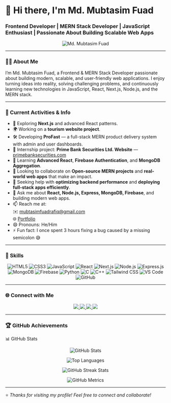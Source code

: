 # 👋 Hi there, I'm Md. Mubtasim Fuad  
### Frontend Developer | MERN Stack Developer | JavaScript Enthusiast | Passionate About Building Scalable Web Apps  

<p align="center">
  <img src="https://i.ibb.co/pvM6FGTk/IMG-20190528-191709-01-1.jpg" alt="Md. Mubtasim Fuad"/>
</p>

---

### 👨‍💻 About Me
I’m Md. Mubtasim Fuad, a Frontend & MERN Stack Developer passionate about building modern, scalable, and user-friendly web applications. I enjoy turning ideas into reality, solving challenging problems, and continuously learning new technologies in JavaScript, React, Next.js, Node.js, and the MERN stack.  

---

### 🚀 Current Activities & Info
- 🔹 Exploring **Next.js** and advanced React patterns.  
- 🌍 Working on a **tourism website project**.  
- 🛠️ Developing **ProFast** — a full-stack MERN product delivery system with admin and user dashboards.  
- 💼 Internship project: **Prime Bank Securities Ltd. Website** — <a href="https://pbsl.com.bd" target="_blank" rel="noopener noreferrer">primebanksecurities.com</a>  
- 🌱 Learning **Advanced React**, **Firebase Authentication**, and **MongoDB Aggregation**.  
- 👯 Looking to collaborate on **Open-source MERN projects** and **real-world web apps** that make an impact.  
- 🤔 Seeking help with **optimizing backend performance** and **deploying full-stack apps efficiently**.  
- 💬 Ask me about **React, Node.js, Express, MongoDB, Firebase**, and building modern web apps.  
- 📫 Reach me at:  
  ✉️ <a href="mailto:mubtasimfuadrafiq@gmail.com" target="_blank" rel="noopener noreferrer">mubtasimfuadrafiq@gmail.com</a>  
  🌐 <a href="https://mubtasimfuad.netlify.app/" target="_blank" rel="noopener noreferrer">Portfolio</a>  
- 😄 Pronouns: He/Him  
- ⚡ Fun fact: I once spent 3 hours fixing a bug caused by a missing semicolon 😅  

---

### 🧠 Skills

<p align="center">
  <img src="https://img.shields.io/badge/HTML5-E34F26?style=for-the-badge&logo=html5&logoColor=white" alt="HTML5" />
  <img src="https://img.shields.io/badge/CSS3-1572B6?style=for-the-badge&logo=css3&logoColor=white" alt="CSS3" />
  <img src="https://img.shields.io/badge/JavaScript-F7DF1E?style=for-the-badge&logo=javascript&logoColor=black" alt="JavaScript" />
  <img src="https://img.shields.io/badge/React-61DAFB?style=for-the-badge&logo=react&logoColor=black" alt="React" />
  <img src="https://img.shields.io/badge/Next.js-000000?style=for-the-badge&logo=next.js&logoColor=white" alt="Next.js" />
  <img src="https://img.shields.io/badge/Node.js-339933?style=for-the-badge&logo=node.js&logoColor=white" alt="Node.js" />
  <img src="https://img.shields.io/badge/Express.js-000000?style=for-the-badge&logo=express&logoColor=white" alt="Express.js" />
  <img src="https://img.shields.io/badge/MongoDB-47A248?style=for-the-badge&logo=mongodb&logoColor=white" alt="MongoDB" />
  <img src="https://img.shields.io/badge/Firebase-FFCA28?style=for-the-badge&logo=firebase&logoColor=black" alt="Firebase" />
  <img src="https://img.shields.io/badge/Python-3776AB?style=for-the-badge&logo=python&logoColor=white" alt="Python" />
  <img src="https://img.shields.io/badge/C-A8B9CC?style=for-the-badge&logo=c&logoColor=black" alt="C" />
  <img src="https://img.shields.io/badge/C++-00599C?style=for-the-badge&logo=c%2B%2B&logoColor=white" alt="C++" />
  <img src="https://img.shields.io/badge/Tailwind_CSS-38B2AC?style=for-the-badge&logo=tailwind-css&logoColor=white" alt="Tailwind CSS" />
  <img src="https://img.shields.io/badge/VS%20Code-007ACC?style=for-the-badge&logo=visual-studio-code&logoColor=white" alt="VS Code" />
  <img src="https://img.shields.io/badge/GitHub-181717?style=for-the-badge&logo=github&logoColor=white" alt="GitHub" />
</p>

---

### 🌐 Connect with Me

<p align="center">
  <a href="https://github.com/mubtasimprime" target="_blank" rel="noopener noreferrer">
    <img src="https://img.shields.io/badge/GitHub-181717?style=for-the-badge&logo=github&logoColor=white" />
  </a>
  <a href="https://www.linkedin.com/in/mubtasim-fuad-rafiq/" target="_blank" rel="noopener noreferrer">
    <img src="https://img.shields.io/badge/LinkedIn-0077B5?style=for-the-badge&logo=linkedin&logoColor=white" />
  </a>
  <a href="https://www.facebook.com/mohammad.rafin.71619" target="_blank" rel="noopener noreferrer">
    <img src="https://img.shields.io/badge/Facebook-1877F2?style=for-the-badge&logo=facebook&logoColor=white" />
  </a>
  <a href="https://mubtasimfuad.netlify.app/" target="_blank" rel="noopener noreferrer">
    <img src="https://img.shields.io/badge/Website-4285F4?style=for-the-badge&logo=google-chrome&logoColor=white" />
  </a>
</p>

---

### 🏆 GitHub Achievements

<div align="center>
  [![trophy](https://github-profile-trophy.vercel.app/?username=mubtasimprime&theme=gruvbox&margin-w=10&margin-h=10&row=2&column=4)](https://github.com/ryo-ma/github-profile-trophy)
  
  </div>

---

### 📊 GitHub Stats

<p align="center">
  <img src="https://github-readme-stats.vercel.app/api?username=mubtasimprime&show_icons=true&count_private=true&theme=tokyonight" alt="GitHub Stats" />
</p>

<p align="center">
  <img src="https://github-readme-stats.vercel.app/api/top-langs/?username=mubtasimprime&layout=compact&langs_count=10&theme=tokyonight&card_width=600" alt="Top Languages" />
</p>

<p align="center">
  <img src="https://streak-stats.demolab.com?user=mubtasimprime&theme=tokyonight&hide_border=false" alt="GitHub Streak Stats" />
</p>

<p align="center">
  <img src="https://metrics.lecoq.io/mubtasimprime" alt="GitHub Metrics" />
</p>

---

⭐️ *Thanks for visiting my profile! Feel free to connect and collaborate!*  

